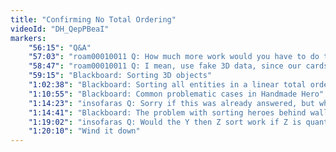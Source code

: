 ```yaml
---
title: "Confirming No Total Ordering"
videoId: "DH_QepPBeaI"
markers:
    "56:15": "Q&A"
    "57:03": "roam00010011 Q: How much more work would you have to do to get a full 3D sorting?"
    "58:47": "roam00010011 Q: I mean, use fake 3D data, since our cards are essentially flat, we can give an epsilon width to it for the sorting"
    "59:15": "Blackboard: Sorting 3D objects"
    "1:02:38": "Blackboard: Sorting all entities in a linear total ordering"
    "1:10:55": "Blackboard: Common problematic cases in Handmade Hero"
    "1:14:23": "insofaras Q: Sorry if this was already answered, but what was the issue with a \"return a_z != b_z ? a_z - b_z : a_y - b_y\" style total ordering?"
    "1:14:41": "Blackboard: The problem with sorting heroes behind walls on rugs on tiles"
    "1:19:02": "insofaras Q: Would the Y then Z sort work if Z is quantized to room layers, and sprites are split where they cross layers (and maybe the ground is special cased)?"
    "1:20:10": "Wind it down"
---
```

